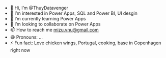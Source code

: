 - 👋 Hi, I’m @ThuyDatavenger
- 👀 I’m interested in Power Apps, SQL and Power BI, UI desgin
- 🌱 I’m currently learning Power Apps
- 💞️ I’m looking to collaborate on Power Apps
- 📫 How to reach me mizu.vnu@gmail.com
- 😄 Pronouns: ...
- ⚡ Fun fact: Love chicken wings, Portugal, cooking, base in Copenhagen right now

<!---
ThuyDatavenger/ThuyDatavenger is a ✨ special ✨ repository because its `README.md` (this file) appears on your GitHub profile.
You can click the Preview link to take a look at your changes.
--->
